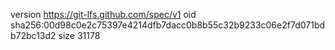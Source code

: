 version https://git-lfs.github.com/spec/v1
oid sha256:00d98c0e2c75397e4214dfb7dacc0b8b55c32b9233c06e2f7d071bdb72bc13d2
size 31178
